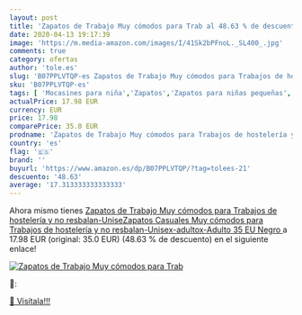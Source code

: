 ```yaml
---
layout: post
title: 'Zapatos de Trabajo Muy cómodos para Trab al 48.63 % de descuento'
date: 2020-04-13 19:17:39
image: 'https://m.media-amazon.com/images/I/41Sk2bPFnoL._SL400_.jpg'
comments: true
category: ofertas
author: 'tole.es'
slug: 'B07PPLVTQP-es Zapatos de Trabajo Muy cómodos para Trabajos de hostelería...'
sku: 'B07PPLVTQP-es'
tags: [ 'Mocasines para niña','Zapatos','Zapatos para niñas pequeñas','Zapatos y complementos','zapatos', ]
actualPrice: 17.98 EUR
currency: EUR
price: 17.98
comparePrice: 35.0 EUR
prodname: 'Zapatos de Trabajo Muy cómodos para Trabajos de hostelería y no resbalan-UniseZapatos Casuales Muy cómodos para Trabajos de hostelería y no resbalan-Unisex-adultox-Adulto  35 EU  Negro '
country: 'es'
flag: '🇪🇸'
brand: ''
buyurl: 'https://www.amazon.es/dp/B07PPLVTQP/?tag=tolees-21'
descuento: '48.63'
average: '17.313333333333333'
---
```


Ahora mismo tienes [Zapatos de Trabajo Muy cómodos para Trabajos de hostelería y no resbalan-UniseZapatos Casuales Muy cómodos para Trabajos de hostelería y no resbalan-Unisex-adultox-Adulto  35 EU  Negro ](https://www.amazon.es/dp/B07PPLVTQP/?tag=tolees-21) a 17.98 EUR (original: 35.0 EUR) (48.63 %  de descuento) en el siguiente enlace!

[![Zapatos de Trabajo Muy cómodos para Trab](https://m.media-amazon.com/images/I/41Sk2bPFnoL._SL400_.jpg)](https://www.amazon.es/dp/B07PPLVTQP/?tag=tolees-21)

🔎:


[🛒 Visítala!!!](https://www.amazon.es/dp/B07PPLVTQP/?tag=tolees-21)

